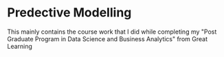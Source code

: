 # Predective Modelling

This mainly contains the course work that I did while completing my "Post Graduate Program in Data Science and Business Analytics" from Great Learning
